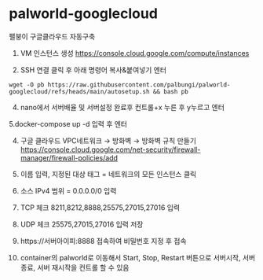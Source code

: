 # palworld-googlecloud
팰붕이 구글클라우드 자동구축

1. VM 인스턴스 생성
https://console.cloud.google.com/compute/instances

3. SSH 연결 클릭 후 아래 명령어 복사&붙여넣기 엔터

```wget -O pb https://raw.githubusercontent.com/palbungi/palworld-googlecloud/refs/heads/main/autosetup.sh && bash pb```

4. nano에서 서버배율 및 서버설정 완료후 컨트롤+x 누른 후 y누르고 엔터

5.docker-compose up -d 입력 후 엔터

4. 구글 클라우드 VPC네트워크 → 방화벽 → 방화벽 규칙 만들기   https://console.cloud.google.com/net-security/firewall-manager/firewall-policies/add

5. 이름 입력, 지정된 대상 태그 = 네트워크의 모든 인스턴스 클릭

6. 소스 IPv4 범위 = 0.0.0.0/0 입력

7. TCP 체크 8211,8212,8888,25575,27015,27016 입력

8. UDP 체크 25575,27015,27016 입력 저장

9. https://서버아이피:8888 접속하여 비밀번호 지정 후 접속

10. container의 palworld로 이동해서 Start, Stop, Restart 버튼으로 서버시작, 서버종료, 서버 재시작을 컨트롤 할 수 있음

